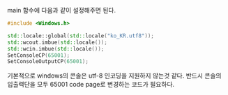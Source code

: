 main 함수에 다음과 같이 설정해주면 된다.
```cpp
#include <Windows.h>

std::locale::global(std::locale("ko_KR.utf8"));
std::wcout.imbue(std::locale());
std::wcin.imbue(std::locale());
SetConsoleCP(65001);
SetConsoleOutputCP(65001);
```
기본적으로 windows의 콘솔은 utf-8 인코딩을 지원하지 않는것 같다. 반드시 콘솔의 입출력단을 모두 65001 code page로 변경하는 코드가 필요하다.